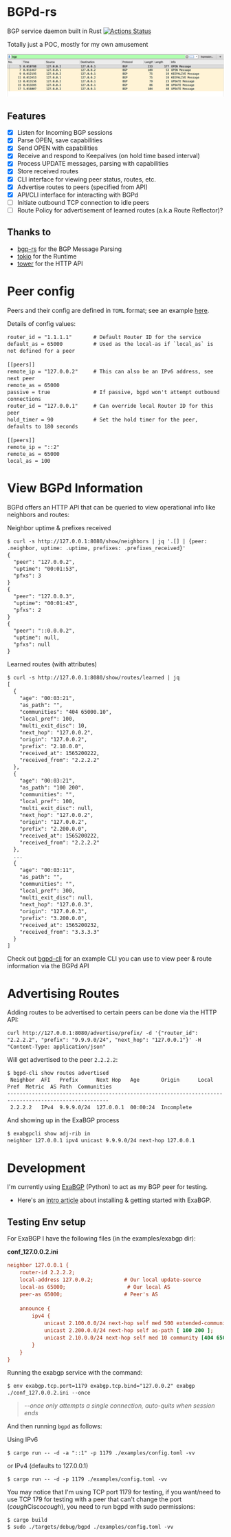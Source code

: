# BGPd-rs

BGP service daemon built in Rust
[![Actions Status](https://github.com/thepacketgeek/bgpd-rs/workflows/cargo/badge.svg)](https://github.com/thepacketgeek/bgpd-rs/actions)

Totally just a POC, mostly for my own amusement

![PCAP](examples/pcap.png)


## Features
- [x] Listen for Incoming BGP sessions 
- [x] Parse OPEN, save capabilities
- [x] Send OPEN with capabilities 
- [x] Receive and respond to Keepalives (on hold time based interval)
- [x] Process UPDATE messages, parsing with capabilities
- [x] Store received routes
- [x] CLI interface for viewing peer status, routes, etc.
- [x] Advertise routes to peers (specified from API)
- [x] API/CLI interface for interacting with BGPd
- [ ] Initiate outbound TCP connection to idle peers
- [ ] Route Policy for advertisement of learned routes (a.k.a Route Reflector)?

## Thanks to
- [bgp-rs](https://github.com/DevQps/bgp-rs) for the BGP Message Parsing
- [tokio](https://tokio.rs/) for the Runtime
- [tower](https://github.com/carllerche/tower-web) for the HTTP API

# Peer config
Peers and their config are defined in `TOML` format; see an example [here](examples/config.toml).

Details of config values:
```
router_id = "1.1.1.1"       # Default Router ID for the service
default_as = 65000          # Used as the local-as if `local_as` is not defined for a peer

[[peers]]
remote_ip = "127.0.0.2"     # This can also be an IPv6 address, see next peer
remote_as = 65000
passive = true              # If passive, bgpd won't attempt outbound connections
router_id = "127.0.0.1"     # Can override local Router ID for this peer
hold_timer = 90             # Set the hold timer for the peer, defaults to 180 seconds

[[peers]]
remote_ip = "::2"
remote_as = 65000
local_as = 100
```

# View BGPd Information
BGPd offers an HTTP API that can be queried to view operational info like neighbors and routes:

Neighbor uptime & prefixes received
```
$ curl -s http://127.0.0.1:8080/show/neighbors | jq '.[] | {peer: .neighbor, uptime: .uptime, prefixes: .prefixes_received}'
{
  "peer": "127.0.0.2",
  "uptime": "00:01:53",
  "pfxs": 3
}
{
  "peer": "127.0.0.3",
  "uptime": "00:01:43",
  "pfxs": 2
}
{
  "peer": "::0.0.0.2",
  "uptime": null,
  "pfxs": null
}
```

Learned routes (with attributes)
```
$ curl -s http://127.0.0.1:8080/show/routes/learned | jq
[
  {
    "age": "00:03:21",
    "as_path": "",
    "communities": "404 65000.10",
    "local_pref": 100,
    "multi_exit_disc": 10,
    "next_hop": "127.0.0.2",
    "origin": "127.0.0.2",
    "prefix": "2.10.0.0",
    "received_at": 1565200222,
    "received_from": "2.2.2.2"
  },
  {
    "age": "00:03:21",
    "as_path": "100 200",
    "communities": "",
    "local_pref": 100,
    "multi_exit_disc": null,
    "next_hop": "127.0.0.2",
    "origin": "127.0.0.2",
    "prefix": "2.200.0.0",
    "received_at": 1565200222,
    "received_from": "2.2.2.2"
  },
  ...
  {
    "age": "00:03:11",
    "as_path": "",
    "communities": "",
    "local_pref": 300,
    "multi_exit_disc": null,
    "next_hop": "127.0.0.3",
    "origin": "127.0.0.3",
    "prefix": "3.200.0.0",
    "received_at": 1565200232,
    "received_from": "3.3.3.3"
  }
]
```

Check out [bgpd-cli](examples/cli) for an example CLI you can use to view peer & route information via the BGPd API

# Advertising Routes
Adding routes to be advertised to certain peers can be done via the HTTP API:

```
curl http://127.0.0.1:8080/advertise/prefix/ -d '{"router_id": "2.2.2.2", "prefix": "9.9.9.0/24", "next_hop": "127.0.0.1"}' -H "Content-Type: application/json"
```

Will get advertised to the peer `2.2.2.2`:
```
$ bgpd-cli show routes advertised
 Neighbor  AFI   Prefix      Next Hop   Age       Origin      Local Pref  Metric  AS Path  Communities
-------------------------------------------------------------------------------------------------------
 2.2.2.2   IPv4  9.9.9.0/24  127.0.0.1  00:00:24  Incomplete
```

And showing up in the ExaBGP process
```
$ exabgpcli show adj-rib in
neighbor 127.0.0.1 ipv4 unicast 9.9.9.0/24 next-hop 127.0.0.1
```

# Development
I'm currently using [ExaBGP](https://github.com/Exa-Networks/exabgp) (Python) to act as my BGP peer for testing.
- Here's an [intro article](https://thepacketgeek.com/influence-routing-decisions-with-python-and-exabgp/) about installing & getting started with ExaBGP.

## Testing Env setup
For ExaBGP I have the following files (in the examples/exabgp dir):

**conf_127.0.0.2.ini**
```ini
neighbor 127.0.0.1 {
    router-id 2.2.2.2;
    local-address 127.0.0.2;          # Our local update-source
    local-as 65000;                    # Our local AS
    peer-as 65000;                    # Peer's AS

    announce {
        ipv4 {
            unicast 2.100.0.0/24 next-hop self med 500 extended-community [ target:65000:1.1.1.1 ];
            unicast 2.200.0.0/24 next-hop self as-path [ 100 200 ];
            unicast 2.10.0.0/24 next-hop self med 10 community [404 65000:10];
        }
    }
}
```

Running the exabgp service with the command:

```
$ env exabgp.tcp.port=1179 exabgp.tcp.bind="127.0.0.2" exabgp ./conf_127.0.0.2.ini --once
```
> *--once only attempts a single connection, auto-quits when session ends*


And then running `bgpd` as follows:

Using IPv6
```
$ cargo run -- -d -a "::1" -p 1179 ./examples/config.toml -vv
```

or IPv4 (defaults to 127.0.0.1)
```
$ cargo run -- -d -p 1179 ./examples/config.toml -vv
```

You may notice that I'm using TCP port 1179 for testing, if you want/need to use TCP 179 for testing with a peer that can't change the port (*cough*Cisco*cough*), you need to run bgpd with sudo permissions:

```
$ cargo build
$ sudo ./targets/debug/bgpd ./examples/config.toml -vv
```